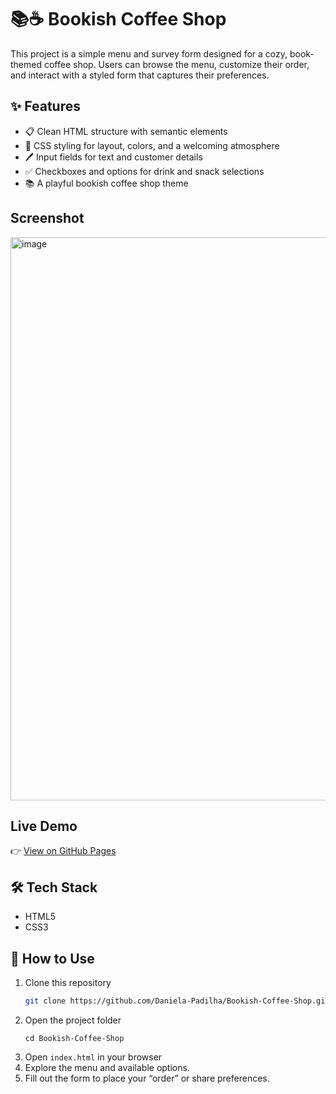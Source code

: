 # 📚☕ Bookish Coffee Shop

This project is a simple menu and survey form designed for a cozy, book-themed coffee shop. Users can browse the menu, customize their order, and interact with a styled form that captures their preferences.

## ✨ Features  
- 📋 Clean HTML structure with semantic elements
- 🎨 CSS styling for layout, colors, and a welcoming atmosphere
- 🖊️ Input fields for text and customer details
- ✅ Checkboxes and options for drink and snack selections
- 📚 A playful bookish coffee shop theme

## Screenshot  
<img width="1098" height="901" alt="image" src="https://github.com/user-attachments/assets/f55a57c6-fd83-4928-a2da-c1ea360463c8" />

## Live Demo  
👉 [View on GitHub Pages](https://daniela-padilha.github.io/Book-Survey-Form/)  

## 🛠️ Tech Stack  
- HTML5  
- CSS3

## 🚀 How to Use
1. Clone this repository  
   ```bash
   git clone https://github.com/Daniela-Padilha/Bookish-Coffee-Shop.git
   ```
2. Open the project folder
   ```
   cd Bookish-Coffee-Shop
   ```
3. Open ```index.html``` in your browser
4. Explore the menu and available options.
5. Fill out the form to place your “order” or share preferences.
